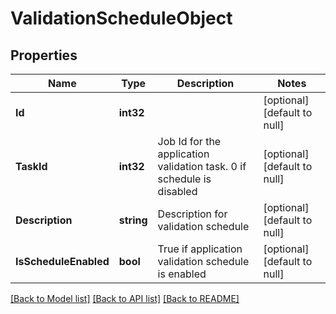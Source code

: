 # ValidationScheduleObject

## Properties
Name | Type | Description | Notes
------------ | ------------- | ------------- | -------------
**Id** | **int32** |  | [optional] [default to null]
**TaskId** | **int32** | Job Id for the application validation task. 0 if schedule is disabled | [optional] [default to null]
**Description** | **string** | Description for validation schedule | [optional] [default to null]
**IsScheduleEnabled** | **bool** | True if application validation schedule is enabled | [optional] [default to null]

[[Back to Model list]](../README.md#documentation-for-models) [[Back to API list]](../README.md#documentation-for-api-endpoints) [[Back to README]](../README.md)

